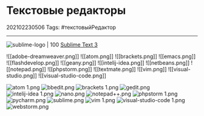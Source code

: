 # Текстовые редакторы

202102230506
Tags: #текстовыйРедактор 
___

![sublime-logo | 100](sublime-logo.png) [Sublime Text 3](Sublime%20Text%203.md)

![[adobe-dreamweaver.png]] ![[atom.png]] ![[brackets.png]] ![[emacs.png]] ![[flashdevelop.png]] ![[geany.png]] ![[intelij-idea.png]] ![[netbeans.png]] ![[notepad.png]] ![[phpstorm.png]] ![[textmate.png]] ![[vim.png]] ![[visual-studio.png]] ![[visual-studio-code.png]]

![atom 1.png](atom%201.png) ![bbedit.png](bbedit.png) ![brackets 1.png](brackets%201.png) ![gedit.png](gedit.png) ![intelij-idea 1.png](intelij-idea%201.png) ![nano.png](nano.png) ![notepad++.png](notepad++.png) ![phpstorm 1.png](phpstorm%201.png) ![pycharm.png](pycharm.png) ![sublime.png](sublime.png) ![vim 1.png](vim%201.png) ![visual-studio-code 1.png](visual-studio-code%201.png) ![webstorm.png](webstorm.png)